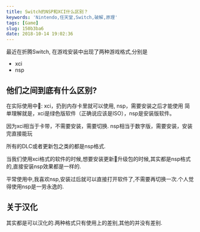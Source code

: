 ```yaml
---
title: Switch的NSP和XCI什么区别？
keywords: 'Nintendo,任天堂,Switch,破解,原理'
tags: [Game]
slug: 150b3ba6
date: 2018-10-14 19:02:36
---
```

最近在折腾Switch, 在游戏安装中出现了两种游戏格式,分别是

* xci
* nsp

## 他们之间到底有什么区别?

在实际使用中:
xci，扔到内存卡里就可以使用,
nsp，需要安装之后才能使用
简单理解就是，xci是绿色版软件（正确说应该是ISO），nsp是安装版软件。

因为xci相当于卡带，不需要安装，需要切换.
nsp相当于数字版，需要安装，安装完直接能玩

所有的DLC或者更新包之类的都是nsp格式.

当我们使用xci格式的软件的时候,想要安装更新升级包的时候,其实都是nsp格式的,直接安装nsp效果都是一样的.

平常使用中,我喜欢nsp,安装过后就可以直接打开软件了,不需要再切换一次.个人觉得使用nsp是一劳永逸的.

## 关于汉化

其实都是可以汉化的.两种格式只有使用上的差别,其他的并没有差别.

